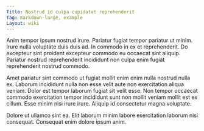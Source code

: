 ```yaml
---
Title: Nostrud id culpa cupidatat reprehenderit
Tag: markdown-large, example
Layout: wiki
---
```

Anim tempor ipsum nostrud irure. Pariatur fugiat tempor pariatur ut minim. Irure nulla voluptate duis duis ad. In commodo in ex et reprehenderit. Do excepteur sint proident excepteur commodo eu occaecat sint aliquip. Pariatur nostrud reprehenderit incididunt non culpa enim fugiat reprehenderit nostrud commodo.

Amet pariatur sint commodo ut fugiat mollit enim enim nulla nostrud nulla ex. Laborum incididunt nulla non esse velit aute non exercitation aliqua veniam. Dolor est tempor laborum fugiat sit velit esse. Non tempor occaecat commodo exercitation tempor incididunt sunt non mollit veniam mollit est ex cillum. Esse minim nisi irure irure. Aliquip id consectetur magna voluptate.

Dolore ut ullamco sint ea. Elit laborum minim labore exercitation laborum nisi consequat. Consequat enim dolore ipsum anim.